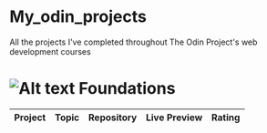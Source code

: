 # My_odin_projects
All the projects I've completed throughout The Odin Project's web development courses

# ![Alt text](https://fontawesome.com/icons/trowel-bricks?f=classic&s=solid "a title") Foundations


| Project | Topic|Repository| Live Preview| Rating                       
|--|-----|-----|------|--|
